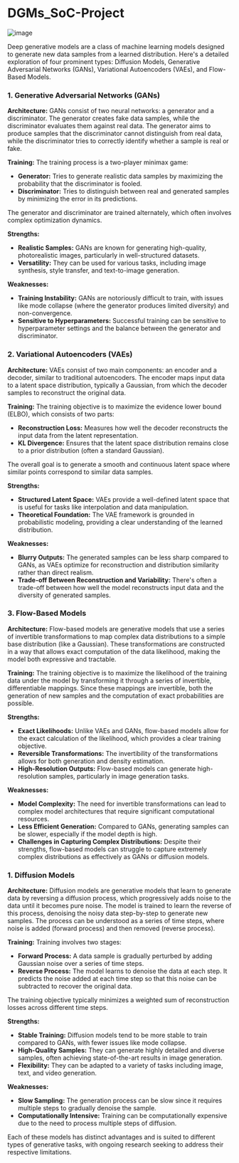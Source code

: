 # DGMs_SoC-Project

![image](https://github.com/user-attachments/assets/352a585b-3c85-4122-9bc8-44e36ed06398)

Deep generative models are a class of machine learning models designed to generate new data samples from a learned distribution. Here's a detailed exploration of four prominent types: Diffusion Models, Generative Adversarial Networks (GANs), Variational Autoencoders (VAEs), and Flow-Based Models.

### 1. Generative Adversarial Networks (GANs)

**Architecture:**
GANs consist of two neural networks: a generator and a discriminator. The generator creates fake data samples, while the discriminator evaluates them against real data. The generator aims to produce samples that the discriminator cannot distinguish from real data, while the discriminator tries to correctly identify whether a sample is real or fake.

**Training:**
The training process is a two-player minimax game:
- **Generator:** Tries to generate realistic data samples by maximizing the probability that the discriminator is fooled.
- **Discriminator:** Tries to distinguish between real and generated samples by minimizing the error in its predictions.

The generator and discriminator are trained alternately, which often involves complex optimization dynamics.

**Strengths:**
- **Realistic Samples:** GANs are known for generating high-quality, photorealistic images, particularly in well-structured datasets.
- **Versatility:** They can be used for various tasks, including image synthesis, style transfer, and text-to-image generation.

**Weaknesses:**
- **Training Instability:** GANs are notoriously difficult to train, with issues like mode collapse (where the generator produces limited diversity) and non-convergence.
- **Sensitive to Hyperparameters:** Successful training can be sensitive to hyperparameter settings and the balance between the generator and discriminator.

### 2. Variational Autoencoders (VAEs)

**Architecture:**
VAEs consist of two main components: an encoder and a decoder, similar to traditional autoencoders. The encoder maps input data to a latent space distribution, typically a Gaussian, from which the decoder samples to reconstruct the original data.

**Training:**
The training objective is to maximize the evidence lower bound (ELBO), which consists of two parts:
- **Reconstruction Loss:** Measures how well the decoder reconstructs the input data from the latent representation.
- **KL Divergence:** Ensures that the latent space distribution remains close to a prior distribution (often a standard Gaussian).

The overall goal is to generate a smooth and continuous latent space where similar points correspond to similar data samples.

**Strengths:**
- **Structured Latent Space:** VAEs provide a well-defined latent space that is useful for tasks like interpolation and data manipulation.
- **Theoretical Foundation:** The VAE framework is grounded in probabilistic modeling, providing a clear understanding of the learned distribution.

**Weaknesses:**
- **Blurry Outputs:** The generated samples can be less sharp compared to GANs, as VAEs optimize for reconstruction and distribution similarity rather than direct realism.
- **Trade-off Between Reconstruction and Variability:** There's often a trade-off between how well the model reconstructs input data and the diversity of generated samples.

### 3. Flow-Based Models

**Architecture:**
Flow-based models are generative models that use a series of invertible transformations to map complex data distributions to a simple base distribution (like a Gaussian). These transformations are constructed in a way that allows exact computation of the data likelihood, making the model both expressive and tractable.

**Training:**
The training objective is to maximize the likelihood of the training data under the model by transforming it through a series of invertible, differentiable mappings. Since these mappings are invertible, both the generation of new samples and the computation of exact probabilities are possible.

**Strengths:**
- **Exact Likelihoods:** Unlike VAEs and GANs, flow-based models allow for the exact calculation of the likelihood, which provides a clear training objective.
- **Reversible Transformations:** The invertibility of the transformations allows for both generation and density estimation.
- **High-Resolution Outputs:** Flow-based models can generate high-resolution samples, particularly in image generation tasks.

**Weaknesses:**
- **Model Complexity:** The need for invertible transformations can lead to complex model architectures that require significant computational resources.
- **Less Efficient Generation:** Compared to GANs, generating samples can be slower, especially if the model depth is high.
- **Challenges in Capturing Complex Distributions:** Despite their strengths, flow-based models can struggle to capture extremely complex distributions as effectively as GANs or diffusion models.

### 1. Diffusion Models

**Architecture:**
Diffusion models are generative models that learn to generate data by reversing a diffusion process, which progressively adds noise to the data until it becomes pure noise. The model is trained to learn the reverse of this process, denoising the noisy data step-by-step to generate new samples. The process can be understood as a series of time steps, where noise is added (forward process) and then removed (reverse process).

**Training:**
Training involves two stages:
- **Forward Process:** A data sample is gradually perturbed by adding Gaussian noise over a series of time steps.
- **Reverse Process:** The model learns to denoise the data at each step. It predicts the noise added at each time step so that this noise can be subtracted to recover the original data.

The training objective typically minimizes a weighted sum of reconstruction losses across different time steps.

**Strengths:**
- **Stable Training:** Diffusion models tend to be more stable to train compared to GANs, with fewer issues like mode collapse.
- **High-Quality Samples:** They can generate highly detailed and diverse samples, often achieving state-of-the-art results in image generation.
- **Flexibility:** They can be adapted to a variety of tasks including image, text, and video generation.

**Weaknesses:**
- **Slow Sampling:** The generation process can be slow since it requires multiple steps to gradually denoise the sample.
- **Computationally Intensive:** Training can be computationally expensive due to the need to process multiple steps of diffusion.


Each of these models has distinct advantages and is suited to different types of generative tasks, with ongoing research seeking to address their respective limitations.
